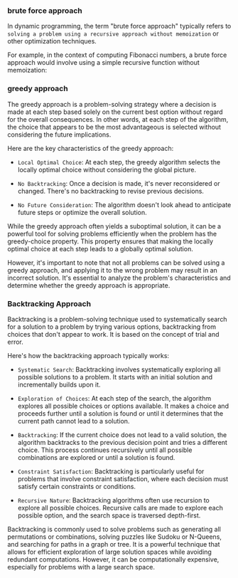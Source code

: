 
### brute force approach
In dynamic programming, the term "brute force approach" typically refers to 
`solving a problem using a recursive approach without memoization` 
or other optimization techniques.

For example, in the context of computing Fibonacci numbers, 
a brute force approach would involve using a simple recursive function without memoization:

### greedy approach
The greedy approach is a problem-solving strategy where a decision is made at each step based solely on the current best option without regard for the overall consequences. In other words, at each step of the algorithm, the choice that appears to be the most advantageous is selected without considering the future implications.

Here are the key characteristics of the greedy approach:

- `Local Optimal Choice`: At each step, the greedy algorithm selects the locally optimal choice without considering the global picture.

- `No Backtracking`: Once a decision is made, it's never reconsidered or changed. There's no backtracking to revise previous decisions.

- `No Future Consideration`: The algorithm doesn't look ahead to anticipate future steps or optimize the overall solution.

While the greedy approach often yields a suboptimal solution, it can be a powerful tool for solving problems efficiently when the problem has the greedy-choice property. This property ensures that making the locally optimal choice at each step leads to a globally optimal solution.

However, it's important to note that not all problems can be solved using a greedy approach, and applying it to the wrong problem may result in an incorrect solution. It's essential to analyze the problem's characteristics and determine whether the greedy approach is appropriate.

### Backtracking Approach
Backtracking is a problem-solving technique used to systematically search for a solution to a problem by trying various options, backtracking from choices that don't appear to work. It is based on the concept of trial and error.

Here's how the backtracking approach typically works:

- `Systematic Search`: Backtracking involves systematically exploring all possible solutions to a problem. It starts with an initial solution and incrementally builds upon it.

- `Exploration of Choices`: At each step of the search, the algorithm explores all possible choices or options available. It makes a choice and proceeds further until a solution is found or until it determines that the current path cannot lead to a solution.

- `Backtracking`: If the current choice does not lead to a valid solution, the algorithm backtracks to the previous decision point and tries a different choice. This process continues recursively until all possible combinations are explored or until a solution is found.

- `Constraint Satisfaction`: Backtracking is particularly useful for problems that involve constraint satisfaction, 
where each decision must satisfy certain constraints or conditions.

- `Recursive Nature`: Backtracking algorithms often use recursion to explore all possible choices. Recursive calls are made to explore each possible option, and the search space is traversed depth-first.

Backtracking is commonly used to solve problems such as generating all permutations or combinations, solving puzzles like Sudoku or N-Queens, and searching for paths in a graph or tree. It is a powerful technique that allows for efficient exploration of large solution spaces while avoiding redundant computations. However, it can be computationally expensive, especially for problems with a large search space.